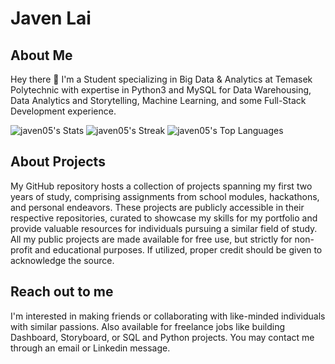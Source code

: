 # Javen Lai

## About Me
Hey there 👋 I'm a Student specializing in Big Data & Analytics at Temasek Polytechnic with expertise in Python3 and MySQL for Data Warehousing, Data Analytics and Storytelling, Machine Learning, and some Full-Stack Development experience.

![javen05's Stats](https://github-readme-stats.vercel.app/api?username=javen05&theme=tokyonight&show_icons=true&hide_border=true&count_private=true)
![javen05's Streak](https://github-readme-streak-stats.herokuapp.com/?user=javen05&theme=tokyonight&hide_border=true)
![javen05's Top Languages](https://github-readme-stats.vercel.app/api/top-langs/?username=javen05&theme=tokyonight&show_icons=true&hide_border=true&layout=compact)

## About Projects
My GitHub repository hosts a collection of projects spanning my first two years of study, comprising assignments from school modules, hackathons, and personal endeavors. These projects are publicly accessible in their respective repositories, curated to showcase my skills for my portfolio and provide valuable resources for individuals pursuing a similar field of study. All my public projects are made available for free use, but strictly for non-profit and educational purposes. If utilized, proper credit should be given to acknowledge the source.

## Reach out to me
I'm interested in making friends or collaborating with like-minded individuals with similar passions. Also available for freelance jobs like building Dashboard, Storyboard, or SQL and Python projects. You may contact me through an email or Linkedin message.
